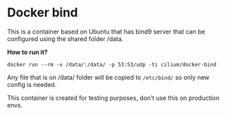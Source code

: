 # Docker bind

This is a container based on Ubuntu that has bind9 server that can be configured
using the shared folder /data.



**How to run it?**

```
docker run --rm -v /data/:/data/ -p 53:53/udp -ti cilium/docker-bind
```

Any file that is on /data/ folder will be copied to `/etc/bind/` so only new
config is needed.

This container is created for testing purposes, don't use this on production
envs.
